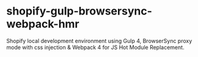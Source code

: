 # shopify-gulp-browsersync-webpack-hmr
Shopify local development environment using Gulp 4, BrowserSync proxy mode with css injection &amp; Webpack 4 for JS Hot Module Replacement.
